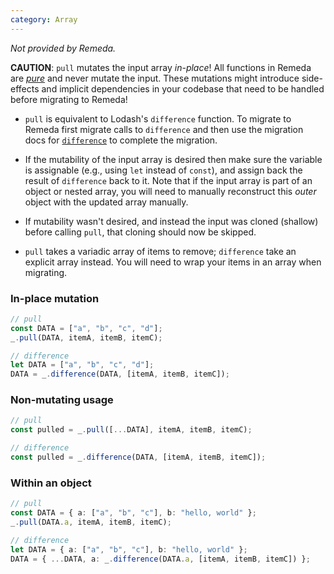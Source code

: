 ```yaml
---
category: Array
---
```


_Not provided by Remeda._

**CAUTION**: `pull` mutates the input array _in-place_! All functions in Remeda
are [_pure_](https://en.wikipedia.org/wiki/Pure_function) and never mutate the
input. These mutations might introduce side-effects and implicit dependencies in
your codebase that need to be handled before migrating to Remeda!

- `pull` is equivalent to Lodash's `difference` function. To migrate to Remeda
  first migrate calls to `difference` and then use the migration docs for
  [`difference`](/#difference) to complete the migration.

- If the mutability of the input array is desired then make sure the variable is
  assignable (e.g., using `let` instead of `const`), and assign back the result
  of `difference` back to it. Note that if the input array is part of an object
  or nested array, you will need to manually reconstruct this _outer_ object
  with the updated array manually.

- If mutability wasn't desired, and instead the input was cloned (shallow)
  before calling `pull`, that cloning should now be skipped.

- `pull` takes a variadic array of items to remove; `difference` take an
  explicit array instead. You will need to wrap your items in an array when
  migrating.

### In-place mutation

```ts
// pull
const DATA = ["a", "b", "c", "d"];
_.pull(DATA, itemA, itemB, itemC);

// difference
let DATA = ["a", "b", "c", "d"];
DATA = _.difference(DATA, [itemA, itemB, itemC]);
```

### Non-mutating usage

```ts
// pull
const pulled = _.pull([...DATA], itemA, itemB, itemC);

// difference
const pulled = _.difference(DATA, [itemA, itemB, itemC]);
```

### Within an object

```ts
// pull
const DATA = { a: ["a", "b", "c"], b: "hello, world" };
_.pull(DATA.a, itemA, itemB, itemC);

// difference
let DATA = { a: ["a", "b", "c"], b: "hello, world" };
DATA = { ...DATA, a: _.difference(DATA.a, [itemA, itemB, itemC]) };
```
